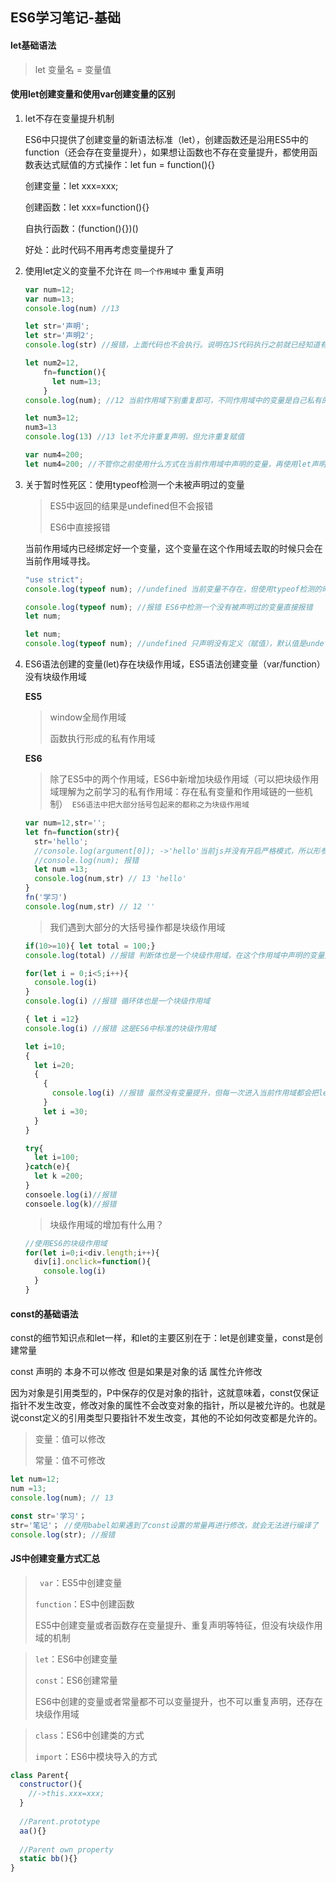 ## ES6学习笔记-基础

#### let基础语法

> let 变量名 = 变量值

#### 使用let创建变量和使用var创建变量的区别

1. let不存在变量提升机制

   ES6中只提供了创建变量的新语法标准（let），创建函数还是沿用ES5中的function（还会存在变量提升），如果想让函数也不存在变量提升，都使用函数表达式赋值的方式操作：let fun = function(){}

   创建变量：let xxx=xxx;

   创建函数：let xxx=function(){}

   自执行函数：(function(){})()

   好处：此时代码不用再考虑变量提升了

2. 使用let定义的变量不允许在 `同一个作用域中` 重复声明

   ```javascript
   var num=12;
   var num=13;
   console.log(num) //13
   
   let str='声明';
   let str='声明2';
   console.log(str) //报错，上面代码也不会执行。说明在JS代码执行之前就已经知道有重复声明的了，也就是浏览器依然存在类似于变量提升的机制：在JS代码执行之前先把所有let声明的变量过一遍，发现重复直接报错
   
   let num2=12,
       fn=function(){
         let num=13;
       }
   console.log(num); //12 当前作用域下别重复即可，不同作用域中的变量是自己私有的，名字可重复
   
   let num3=12;
   num3=13
   console.log(13) //13 let不允许重复声明，但允许重复赋值
   
   var num4=200;
   let num4=200; //不管你之前使用什么方式在当前作用域中声明的变量，再使用let声明都会报错
   ```

3. 关于暂时性死区：使用typeof检测一个未被声明过的变量

   > ES5中返回的结果是undefined但不会报错
   >
   > ES6中直接报错

   当前作用域内已经绑定好一个变量，这个变量在这个作用域去取的时候只会在当前作用域寻找。

   ``` javascript
   "use strict";
   console.log(typeof num); //undefined 当前变量不存在，但使用typeof检测的时候，不会提示错误
   
   console.log(typeof num); //报错 ES6中检测一个没有被声明过的变量直接报错
   let num;
   
   let num;
   console.log(typeof num); //undefined 只声明没有定义（赋值），默认值是undefined
   ```

4. ES6语法创建的变量(let)存在块级作用域，ES5语法创建变量（var/function）没有块级作用域

   **ES5**

   > window全局作用域
   >
   > 函数执行形成的私有作用域

   **ES6**

   >  除了ES5中的两个作用域，ES6中新增加块级作用域（可以把块级作用域理解为之前学习的私有作用域：存在私有变量和作用域链的一些机制）` ES6语法中把大部分括号包起来的都称之为块级作用域`

   ```javascript
   var num=12,str='';
   let fn=function(str){
     str='hello';
     //console.log(argument[0]); ->'hello'当前js并没有开启严格模式，所以形参变量和arg存在映射机制（但以后尽量不要这样处理，因为把ES6编译成ES5后，会默认开启严格模式，映射机制中断，导致ES6和ES5结果不一样）
     //console.log(num); 报错
     let num =13;
     console.log(num,str) // 13 'hello'
   }
   fn('学习')
   console.log(num,str) // 12 ''
   ```

   > 我们遇到大部分的大括号操作都是块级作用域

   ```javascript
   if(10>=10){ let total = 100;}
   console.log(total) //报错 判断体也是一个块级作用域，在这个作用域中声明的变量是私有变量，在块级作用域外无法使用（每一次循环都会形成一个新的块级作用域。当前案例形成五个块级作用域，每一个块级作用域中都有一个私有变量i，分别存储的是0~4）
   
   for(let i = 0;i<5;i++){
     console.log(i)
   }
   console.log(i) //报错 循环体也是一个块级作用域
   
   { let i =12}
   console.log(i) //报错 这是ES6中标准的块级作用域
   
   let i=10;
   {
     let i=20;
     {
       {
         console.log(i) //报错 虽然没有变量提升，但每一次进入当前作用域都会把let定义的变量找一遍，说明当前作用域是有这个变量的，提前使用会报错
       }
       let i =30;   
     }
   }
   
   try{
     let i=100;
   }catch(e){
     let k =200;
   }
   consoele.log(i)//报错
   consoele.log(k)//报错
   ```

   > 块级作用域的增加有什么用？

   ```javascript
   //使用ES6的块级作用域
   for(let i=0;i<div.length;i++){
     div[i].onclick=function(){
       console.log(i)
     }
   }
   ```


#### const的基础语法

const的细节知识点和let一样，和let的主要区别在于：let是创建变量，const是创建常量

const 声明的 本身不可以修改 但是如果是对象的话 属性允许修改

因为对象是引用类型的，P中保存的仅是对象的指针，这就意味着，const仅保证指针不发生改变，修改对象的属性不会改变对象的指针，所以是被允许的。也就是说const定义的引用类型只要指针不发生改变，其他的不论如何改变都是允许的。

> 变量：值可以修改
>
> 常量：值不可修改

```javascript
let num=12;
num =13;
console.log(num); // 13

const str='学习'；
str='笔记'； //使用babel如果遇到了const设置的常量再进行修改，就会无法进行编译了
console.log(str); //报错
```

#### JS中创建变量方式汇总

> ` var`：ES5中创建变量
>
> `function`：ES中创建函数
>
> ES5中创建变量或者函数存在变量提升、重复声明等特征，但没有块级作用域的机制

> `let`：ES6中创建变量
>
> `const`：ES6创建常量
>
> ES6中创建的变量或者常量都不可以变量提升，也不可以重复声明，还存在块级作用域

> `class`：ES6中创建类的方式
>
> `import`：ES6中模块导入的方式

```javascript
class Parent{
  constructor(){
    //->this.xxx=xxx;
  }
  
  //Parent.prototype
  aa(){}
  
  //Parent own property
  static bb(){}
}
```

